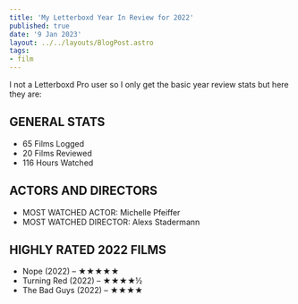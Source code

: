 ```yaml
---
title: 'My Letterboxd Year In Review for 2022'
published: true
date: '9 Jan 2023'
layout: ../../layouts/BlogPost.astro
tags:
- film
---
```


I not a Letterboxd Pro user so I only get the basic year review stats but here they are:

## GENERAL STATS

* 65 Films Logged
* 20 Films Reviewed
* 116 Hours Watched

## ACTORS AND DIRECTORS

* MOST WATCHED ACTOR: Michelle Pfeiffer
* MOST WATCHED DIRECTOR: Alexs Stadermann

## HIGHLY RATED 2022 FILMS
* Nope (2022) &ndash; ★★★★★
* Turning Red (2022) &ndash; ★★★★½
* The Bad Guys (2022) &ndash; ★★★★
